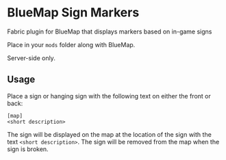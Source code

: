 # BlueMap Sign Markers
Fabric plugin for BlueMap that displays markers based on in-game signs

Place in your `mods` folder along with BlueMap.

Server-side only.

## Usage
Place a sign or hanging sign with the following text on either the front or back:
```
[map]
<short description>
```
The sign will be displayed on the map at the location of the sign with the text `<short description>`. The sign will be removed from the map when the sign is broken.
